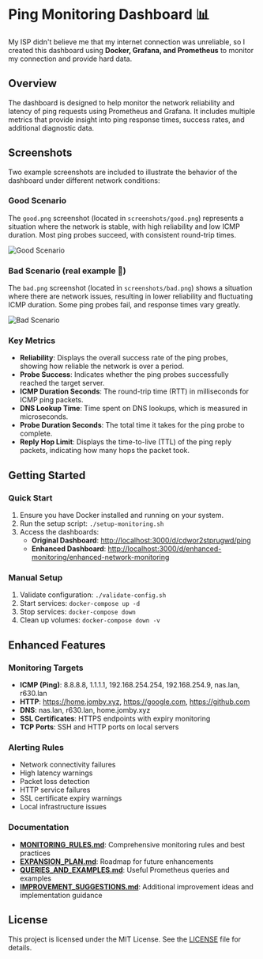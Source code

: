 # Ping Monitoring Dashboard 📊

My ISP didn't believe me that my internet connection was unreliable, so I created this dashboard using **Docker, Grafana, and Prometheus** to monitor my connection and provide hard data.

## Overview

The dashboard is designed to help monitor the network reliability and latency of ping requests using Prometheus and Grafana. It includes multiple metrics that provide insight into ping response times, success rates, and additional diagnostic data. 

## Screenshots

Two example screenshots are included to illustrate the behavior of the dashboard under different network conditions:

### Good Scenario

The `good.png` screenshot (located in `screenshots/good.png`) represents a situation where the network is stable, with high reliability and low ICMP duration. Most ping probes succeed, with consistent round-trip times.

![Good Scenario](screenshots/good.png)

### Bad Scenario (real example 😬)

The `bad.png` screenshot (located in `screenshots/bad.png`) shows a situation where there are network issues, resulting in lower reliability and fluctuating ICMP duration. Some ping probes fail, and response times vary greatly.

![Bad Scenario](screenshots/bad.png)

### Key Metrics

- **Reliability**: Displays the overall success rate of the ping probes, showing how reliable the network is over a period.
- **Probe Success**: Indicates whether the ping probes successfully reached the target server.
- **ICMP Duration Seconds**: The round-trip time (RTT) in milliseconds for ICMP ping packets.
- **DNS Lookup Time**: Time spent on DNS lookups, which is measured in microseconds.
- **Probe Duration Seconds**: The total time it takes for the ping probe to complete.
- **Reply Hop Limit**: Displays the time-to-live (TTL) of the ping reply packets, indicating how many hops the packet took.

## Getting Started

### Quick Start
1. Ensure you have Docker installed and running on your system.
2. Run the setup script: `./setup-monitoring.sh`
3. Access the dashboards:
   - **Original Dashboard**: [http://localhost:3000/d/cdwor2stprugwd/ping](http://localhost:3000/d/cdwor2stprugwd/ping)
   - **Enhanced Dashboard**: [http://localhost:3000/d/enhanced-monitoring/enhanced-network-monitoring](http://localhost:3000/d/enhanced-monitoring/enhanced-network-monitoring)

### Manual Setup
1. Validate configuration: `./validate-config.sh`
2. Start services: `docker-compose up -d`
3. Stop services: `docker-compose down`
4. Clean up volumes: `docker-compose down -v`

## Enhanced Features

### Monitoring Targets
- **ICMP (Ping)**: 8.8.8.8, 1.1.1.1, 192.168.254.254, 192.168.254.9, nas.lan, r630.lan
- **HTTP**: https://home.jomby.xyz, https://google.com, https://github.com
- **DNS**: nas.lan, r630.lan, home.jomby.xyz
- **SSL Certificates**: HTTPS endpoints with expiry monitoring
- **TCP Ports**: SSH and HTTP ports on local servers

### Alerting Rules
- Network connectivity failures
- High latency warnings
- Packet loss detection
- HTTP service failures
- SSL certificate expiry warnings
- Local infrastructure issues

### Documentation
- **[MONITORING_RULES.md](MONITORING_RULES.md)**: Comprehensive monitoring rules and best practices
- **[EXPANSION_PLAN.md](EXPANSION_PLAN.md)**: Roadmap for future enhancements
- **[QUERIES_AND_EXAMPLES.md](QUERIES_AND_EXAMPLES.md)**: Useful Prometheus queries and examples
- **[IMPROVEMENT_SUGGESTIONS.md](IMPROVEMENT_SUGGESTIONS.md)**: Additional improvement ideas and implementation guidance

## License

This project is licensed under the MIT License. See the [LICENSE](LICENSE) file for details.
